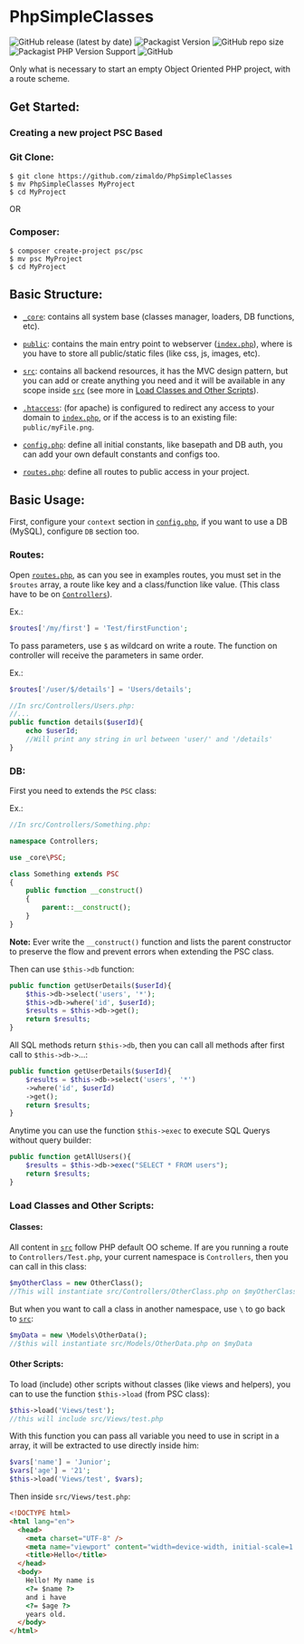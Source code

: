 # PhpSimpleClasses

![GitHub release (latest by date)](https://img.shields.io/github/v/release/zimaldo/PhpSimpleClasses?style=for-the-badge)
![Packagist Version](https://img.shields.io/packagist/v/psc/psc?style=for-the-badge)
![GitHub repo size](https://img.shields.io/github/repo-size/zimaldo/PhpSimpleClasses?style=for-the-badge)
![Packagist PHP Version Support](https://img.shields.io/packagist/php-v/psc/psc?style=for-the-badge)
![GitHub](https://img.shields.io/github/license/zimaldo/PhpSimpleClasses?style=for-the-badge)

Only what is necessary to start an empty Object Oriented PHP project, with a route scheme.

## Get Started:

### Creating a new project PSC Based

### Git Clone:

```shell
$ git clone https://github.com/zimaldo/PhpSimpleClasses
$ mv PhpSimpleClasses MyProject
$ cd MyProject
```

OR

### Composer:

```shell
$ composer create-project psc/psc
$ mv psc MyProject
$ cd MyProject
```

## Basic Structure:

- [`_core`](_core): contains all system base (classes manager, loaders, DB functions, etc).

- [`public`](public): contains the main entry point to webserver ([`index.php`](public/index.php)), where is you have to store all public/static files (like css, js, images, etc).

- [`src`](src): contains all backend resources, it has the MVC design pattern, but you can add or create anything you need and it will be available in any scope inside [`src`](src) (see more in [Load Classes and Other Scripts](README.md#load-classes-and-other-scripts)).

- [`.htaccess`](.htaccess): (for apache) is configured to redirect any access to your domain to [`index.php`](public/index.php), or if the access is to an existing file: `public/myFile.png`.

- [`config.php`](config.php): define all initial constants, like basepath and DB auth, you can add your own default constants and configs too.

- [`routes.php`](routes.php): define all routes to public access in your project.

## Basic Usage:

First, configure your `context` section in [`config.php`](config.php), if you want to use a DB (MySQL), configure `DB` section too.

### Routes:

Open [`routes.php`](routes.php), as can you see in examples routes, you must set in the `$routes` array, a route like key and a class/function like value.
(This class have to be on [`Controllers`](src/Controllers)).

Ex.:

```php
$routes['/my/first'] = 'Test/firstFunction';
```

To pass parameters, use `$` as wildcard on write a route. The function on controller will receive the parameters in same order.

Ex.:

```php
$routes['/user/$/details'] = 'Users/details';

//In src/Controllers/Users.php:
//...
public function details($userId){
    echo $userId;
    //Will print any string in url between 'user/' and '/details'
}
```

### DB:

First you need to extends the `PSC` class:

Ex.:

```php
//In src/Controllers/Something.php:

namespace Controllers;

use _core\PSC;

class Something extends PSC
{
    public function __construct()
    {
        parent::__construct();
    }
}
```

**Note:** Ever write the `__construct()` function and lists the parent constructor to preserve the flow and prevent errors when extending the PSC class.

Then can use `$this->db` function:

```php
public function getUserDetails($userId){
    $this->db->select('users', '*');
    $this->db->where('id', $userId);
    $results = $this->db->get();
    return $results;
}
```

All SQL methods return `$this->db`, then you can call all methods after first call to `$this->db->`...:

```php
public function getUserDetails($userId){
    $results = $this->db->select('users', '*')
    ->where('id', $userId)
    ->get();
    return $results;
}
```

Anytime you can use the function `$this->exec` to execute SQL Querys without query builder:

```php
public function getAllUsers(){
    $results = $this->db->exec("SELECT * FROM users");
    return $results;
}
```

### Load Classes and Other Scripts:

#### Classes:

All content in [`src`](src) follow PHP default OO scheme. If are you running a route to `Controllers/Test.php`, your current namespace is `Controllers`, then you can call in this class:

```php
$myOtherClass = new OtherClass();
//This will instantiate src/Controllers/OtherClass.php on $myOtherClass
```

But when you want to call a class in another namespace, use `\` to go back to [`src`](src):

```php
$myData = new \Models\OtherData();
//$this will instantiate src/Models/OtherData.php on $myData
```

#### Other Scripts:

To load (include) other scripts without classes (like views and helpers), you can to use the function `$this->load` (from PSC class):

```php
$this->load('Views/test');
//this will include src/Views/test.php
```

With this function you can pass all variable you need to use in script in a array, it will be extracted to use directly inside him:

```php
$vars['name'] = 'Junior';
$vars['age'] = '21';
$this->load('Views/test', $vars);
```

Then inside `src/Views/test.php`:

```html
<!DOCTYPE html>
<html lang="en">
  <head>
    <meta charset="UTF-8" />
    <meta name="viewport" content="width=device-width, initial-scale=1.0" />
    <title>Hello</title>
  </head>
  <body>
    Hello! My name is
    <?= $name ?>
    and i have
    <?= $age ?>
    years old.
  </body>
</html>
```
